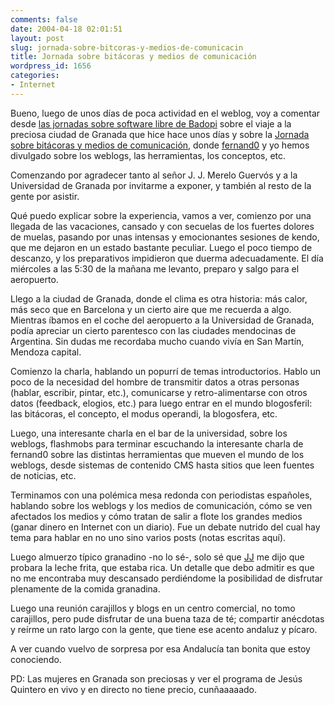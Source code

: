 ```yaml
---
comments: false
date: 2004-04-18 02:01:51
layout: post
slug: jornada-sobre-bitcoras-y-medios-de-comunicacin
title: Jornada sobre bitácoras y medios de comunicación
wordpress_id: 1656
categories:
- Internet
---
```


Bueno, luego de unos días de poca actividad en el weblog, voy a comentar desde [las jornadas sobre software libre de Badopi](http://www.badopi.org/node/view/453) sobre el viaje a la preciosa ciudad de Granada que hice hace unos días y sobre la [Jornada sobre bitácoras y medios de comunicación](http://atalaya.blogalia.com/historias/17695), donde [fernand0](http://fernand0.blogalia.com) y yo hemos divulgado sobre los weblogs, las herramientas, los conceptos, etc.





Comenzando por agradecer tanto al señor J. J. Merelo Guervós y a la Universidad de Granada por invitarme a exponer, y también al resto de la gente por asistir.





Qué puedo explicar sobre la experiencia, vamos a ver, comienzo por una llegada de las vacaciones, cansado y con secuelas de los fuertes dolores de muelas, pasando por unas intensas y emocionantes sesiones de kendo, que me dejaron en un estado bastante peculiar. Luego el poco tiempo de descanzo, y los preparativos impidieron que duerma adecuadamente. El día miércoles a las 5:30 de la mañana me levanto, preparo y salgo para el aeropuerto.





Llego a la ciudad de Granada, donde el clima es otra historia: más calor, más seco que en Barcelona y un cierto aire que me recuerda a algo. Mientras íbamos en el coche del aeropuerto a la Universidad de Granada, podía apreciar un cierto parentesco con las ciudades mendocinas de Argentina. Sin dudas me recordaba mucho cuando vivía en San Martín, Mendoza capital.





Comienzo la charla, hablando un popurrí de temas introductorios. Hablo un poco de la necesidad del hombre de transmitir datos a otras personas (hablar, escribir, pintar, etc.), comunicarse y retro-alimentarse con otros datos (feedback, elogios, etc.) para luego entrar en el mundo blogosferil: las bitácoras, el concepto, el modus operandi, la blogosfera, etc.





Luego, una interesante charla en el bar de la universidad, sobre los weblogs, flashmobs para terminar escuchando la interesante charla de fernand0 sobre las distintas herramientas que mueven el mundo de los weblogs, desde sistemas de contenido CMS hasta sitios que leen fuentes de noticias, etc.





Terminamos con una polémica mesa redonda con periodistas españoles, hablando sobre los weblogs y los medios de comunicación, cómo se ven afectados los medios y cómo tratan de salir a flote los grandes medios (ganar dinero en Internet con un diario). Fue un debate nutrido del cual hay tema para hablar en no uno sino varios posts (notas escritas aquí).





Luego almuerzo típico granadino -no lo sé-, solo sé que  [JJ](http://atalaya.blogalia.com) me dijo que probara la leche frita, que estaba rica. Un detalle que debo admitir es que no me encontraba muy descansado perdiéndome la posibilidad de disfrutar plenamente de la comida granadina.





Luego una reunión carajillos y blogs en un centro comercial, no tomo carajillos, pero pude disfrutar de una buena taza de té; compartir anécdotas y reírme un rato largo con la gente, que tiene ese acento andaluz y pícaro.





A ver cuando vuelvo de sorpresa por esa Andalucía tan bonita que estoy conociendo.





PD: Las mujeres en Granada son preciosas y ver el programa de Jesús Quintero en vivo y en directo no tiene precio, cunñaaaaado.




 
